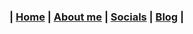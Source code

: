 ### | [Home][d1] | [About me][d2] | [Socials][d3] | [Blog][d4] |

[d1]: /index.html
[d2]: /pages/aboutMe.html
[d3]: /pages/socials.html
[d4]: /blog/